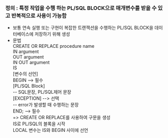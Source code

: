 ### 정의 : 특정 작업을 수행 하는 PL/SQL BLOCK으로 매개변수를 받을 수 있고 반복적으로 사용이 가능함   
 - 보통 연속 실행 또는 구현이 복잡한 트랜잭션을 수행하는 PL/SQL BLOCK을 데이터베이스에 저장하기 위해 생성
 - 문법   
CREATE OR REPLACE procedure name    
    IN argument    
    OUT argument    
    IN OUT argument     
IS    
    [변수의 선언]    
BEGIN  --> 필수    
    [PL/SQL Block]   
    -- SQL문장, PL/SQL제어 문장   
    [EXCEPTION]  --> 선택   
    -- error가 발생할 때 수행하는 문장   
END;  --> 필수   
=> CREATE OR REPLACE를 사용하여 구문을 생성   
   IS로 PL/SQL의 블록을 시작   
   LOCAL 변수는 IS와 BEGIN 사이에 선언   